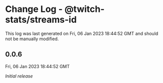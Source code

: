 # Change Log - @twitch-stats/streams-id

This log was last generated on Fri, 06 Jan 2023 18:44:52 GMT and should not be manually modified.

## 0.0.6
Fri, 06 Jan 2023 18:44:52 GMT

_Initial release_

